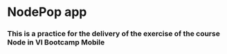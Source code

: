 # NodePop app

### This is a practice for the delivery of the exercise of the course **Node** in **VI Bootcamp Mobile**





